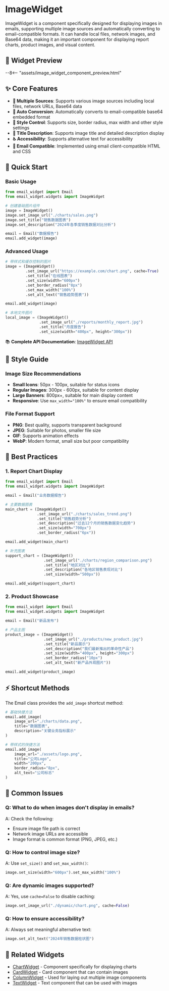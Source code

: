 # ImageWidget

ImageWidget is a component specifically designed for displaying images in emails, supporting multiple image sources and automatically converting to email-compatible formats. It can handle local files, network images, and Base64 data, making it an important component for displaying report charts, product images, and visual content.

## 🎯 Widget Preview

--8<-- "assets/image_widget_component_preview.html"

## ✨ Core Features

- **📁 Multiple Sources**: Supports various image sources including local files, network URLs, Base64 data
- **🔄 Auto Conversion**: Automatically converts to email-compatible base64 embedded format
- **🎨 Style Control**: Supports size, border radius, max width and other style settings
- **📝 Title Description**: Supports image title and detailed description display
- **♿ Accessibility**: Supports alternative text for accessibility
- **📧 Email Compatible**: Implemented using email client-compatible HTML and CSS

## 🚀 Quick Start

### Basic Usage

```python
from email_widget import Email
from email_widget.widgets import ImageWidget

# 创建基础图片组件
image = ImageWidget()
image.set_image_url("./charts/sales.png")
image.set_title("销售数据图表")
image.set_description("2024年各季度销售数据对比分析")

email = Email("数据报告")
email.add_widget(image)
```

### Advanced Usage

```python
# 带样式和缓存控制的图片
image = (ImageWidget()
         .set_image_url("https://example.com/chart.png", cache=True)
         .set_title("在线图表")
         .set_size(width="600px")
         .set_border_radius("8px")
         .set_max_width("100%")
         .set_alt_text("销售趋势图表"))

email.add_widget(image)

# 本地文件图片
local_image = (ImageWidget()
               .set_image_url("./reports/monthly_report.jpg")
               .set_title("月度报告")
               .set_size(width="400px", height="300px"))
```

📚 **Complete API Documentation**: [ImageWidget API](../api/image-widget.md)

## 🎨 Style Guide

### Image Size Recommendations

- **Small Icons**: 50px - 100px, suitable for status icons
- **Regular Images**: 300px - 600px, suitable for content display
- **Large Banners**: 800px+, suitable for main display content
- **Responsive**: Use `max_width="100%"` to ensure email compatibility

### File Format Support

- **PNG**: Best quality, supports transparent background
- **JPEG**: Suitable for photos, smaller file size
- **GIF**: Supports animation effects
- **WebP**: Modern format, small size but poor compatibility

## 📱 Best Practices

### 1. Report Chart Display

```python
from email_widget import Email
from email_widget.widgets import ImageWidget

email = Email("业务数据报告")

# 主要数据图表
main_chart = (ImageWidget()
              .set_image_url("./charts/sales_trend.png")
              .set_title("销售趋势分析")
              .set_description("过去12个月的销售数据变化趋势")
              .set_size(width="700px")
              .set_border_radius("6px"))

email.add_widget(main_chart)

# 补充图表
support_chart = (ImageWidget()
                 .set_image_url("./charts/region_comparison.png")
                 .set_title("地区对比")
                 .set_description("各地区销售表现对比")
                 .set_size(width="500px"))

email.add_widget(support_chart)
```

### 2. Product Showcase

```python
from email_widget import Email
from email_widget.widgets import ImageWidget

email = Email("新品发布")

# 产品主图
product_image = (ImageWidget()
                 .set_image_url("./products/new_product.jpg")
                 .set_title("新品展示")
                 .set_description("我们最新推出的革命性产品")
                 .set_size(width="400px", height="300px")
                 .set_border_radius("10px")
                 .set_alt_text("新产品外观图片"))

email.add_widget(product_image)
```

## ⚡ Shortcut Methods

The Email class provides the `add_image` shortcut method:

```python
# 基础快捷方法
email.add_image(
    image_url="./charts/data.png",
    title="数据图表",
    description="关键业务指标展示"
)

# 带样式的快捷方法
email.add_image(
    image_url="./assets/logo.png",
    title="公司Logo",
    width="200px",
    border_radius="8px",
    alt_text="公司标志"
)
```

## 🐛 Common Issues

### Q: What to do when images don't display in emails?
A: Check the following:
- Ensure image file path is correct
- Network image URLs are accessible
- Image format is common format (PNG, JPEG, etc.)

### Q: How to control image size?
A: Use `set_size()` and `set_max_width()`:
```python
image.set_size(width="600px").set_max_width("100%")
```

### Q: Are dynamic images supported?
A: Yes, use `cache=False` to disable caching:
```python
image.set_image_url("./dynamic/chart.png", cache=False)
```

### Q: How to ensure accessibility?
A: Always set meaningful alternative text:
```python
image.set_alt_text("2024年销售数据柱状图")
```

## 🔗 Related Widgets

- [ChartWidget](chart-widget.md) - Component specifically for displaying charts
- [CardWidget](card-widget.md) - Card component that can contain images
- [ColumnWidget](column-widget.md) - Used for laying out multiple image components
- [TextWidget](text-widget.md) - Text component that can be used with images